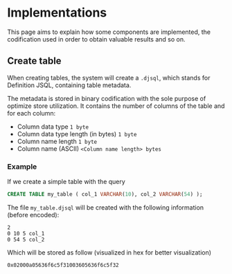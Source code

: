 # Implementations

This page aims to explain how some components are implemented, the codification used in order to obtain valuable results and so on.

## Create table

When creating tables, the system will create a `.djsql`, which stands for Definition JSQL, containing table metadata.

The metadata is stored in binary codification with the sole purpose of optimize store utilization. It contains the number of columns of the table and for each column:

* Column data type `1 byte`
* Column data type length (in bytes) `1 byte`
* Column name length `1 byte`
* Column name (ASCII) `<Column name length> bytes`

### Example
If we create a simple table with the query
```sql
CREATE TABLE my_table ( col_1 VARCHAR(10), col_2 VARCHAR(54) );
```
The file `my_table.djsql` will be created with the following information (before encoded):

```
2
0 10 5 col_1
0 54 5 col_2
```

Which will be stored as follow (visualized in hex for better visualization)

```hex
0x02000a05636f6c5f31003605636f6c5f32
```
